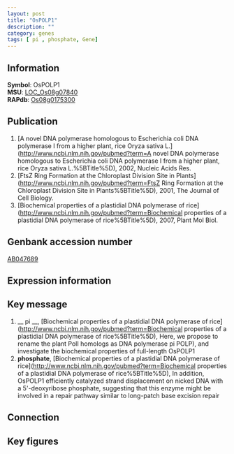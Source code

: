 ```yaml
---
layout: post
title: "OsPOLP1"
description: ""
category: genes
tags: [ pi , phosphate, Gene]
---
```


## Information
__Symbol__: OsPOLP1  
__MSU__: [LOC_Os08g07840](http://rice.plantbiology.msu.edu/cgi-bin/ORF_infopage.cgi?orf=LOC_Os08g07840)  
__RAPdb__: [Os08g0175300](http://rapdb.dna.affrc.go.jp/viewer/gbrowse_details/irgsp1?name=Os08g0175300)  

## Publication
1. [A novel DNA polymerase homologous to Escherichia coli DNA polymerase I from a higher plant, rice Oryza sativa L.](http://www.ncbi.nlm.nih.gov/pubmed?term=A novel DNA polymerase homologous to Escherichia coli DNA polymerase I from a higher plant, rice Oryza sativa L.%5BTitle%5D), 2002, Nucleic Acids Res.
2. [FtsZ Ring Formation at the Chloroplast Division Site in Plants](http://www.ncbi.nlm.nih.gov/pubmed?term=FtsZ Ring Formation at the Chloroplast Division Site in Plants%5BTitle%5D), 2001, The Journal of Cell Biology.
3. [Biochemical properties of a plastidial DNA polymerase of rice](http://www.ncbi.nlm.nih.gov/pubmed?term=Biochemical properties of a plastidial DNA polymerase of rice%5BTitle%5D), 2007, Plant Mol Biol.

## Genbank accession number
[AB047689](http://www.ncbi.nlm.nih.gov/nuccore/AB047689)  

## Expression information

## Key message
1. __ pi __, [Biochemical properties of a plastidial DNA polymerase of rice](http://www.ncbi.nlm.nih.gov/pubmed?term=Biochemical properties of a plastidial DNA polymerase of rice%5BTitle%5D),  Here, we propose to rename the plant PolI homologs as DNA polymerase pi POLP), and investigate the biochemical properties of full-length OsPOLP1
2. __phosphate__, [Biochemical properties of a plastidial DNA polymerase of rice](http://www.ncbi.nlm.nih.gov/pubmed?term=Biochemical properties of a plastidial DNA polymerase of rice%5BTitle%5D),  In addition, OsPOLP1 efficiently catalyzed strand displacement on nicked DNA with a 5'-deoxyribose phosphate, suggesting that this enzyme might be involved in a repair pathway similar to long-patch base excision repair

## Connection

## Key figures


